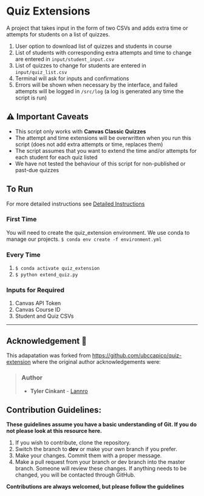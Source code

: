 # Quiz Extensions

A project that takes input in the form of two CSVs and adds extra time or attempts for students on a list of quizzes.

1. User option to download list of quizzes and students in course
1. List of students with corresponding extra attempts and time to change are entered in `input/student_input.csv`
1. List of quizzes to change for students are entered in `input/quiz_list.csv`
1. Terminal will ask for inputs and confirmations
1. Errors will be shown when necessary by the interface, and failed attempts will be logged in `/src/log` (a log is generated any time the script is run)

## :warning: Important Caveats
- This script only works with **Canvas Classic Quizzes**
- The attempt and time extensions will be overwritten when you run this script (does not add extra attempts or time, replaces them)
- The script assumes that you want to extend the time and/or attempts for each student for each quiz listed
- We have not tested the behaviour of this script for non-published or past-due quizzes
  
## To Run
For more detailed instructions see [Detailed Instructions](detailed_instructions.md)
### First Time
You will need to create the quiz_extension environment. We use conda to manage our projects.
`$ conda env create -f environment.yml`

### Every Time
1. `$ conda activate quiz_extension`
1. `$ python extend_quiz.py`


### Inputs for Required
1. Canvas API Token
1. Canvas Course ID
1. Student and Quiz CSVs

---
## Acknowledgement :star2:
This adapatation was forked from https://github.com/ubccapico/quiz-extension where the original author acknowledgements were:

> ###  Author
> * **Tyler Cinkant** - [Lannro](https://github.com/Lannro)
> 
## Contribution Guidelines:
**These guidelines assume you have a basic understanding of Git. If you do not please look at this resource here.**
1. If you wish to contribute, clone the repository.
2. Switch the branch to **dev** or make your own branch if you prefer.
3. Make your changes. Commit them with a proper message.
4. Make a pull request from your branch or dev branch into the master branch. Someone will review these changes. If anything needs to be changed, you will be contacted through GitHub.

**Contributions are always welcomed, but please follow the guidelines**



